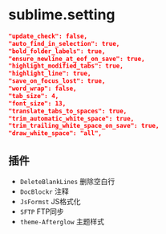 # sublime.setting

```json
"update_check": false,
"auto_find_in_selection": true,
"bold_folder_labels": true,
"ensure_newline_at_eof_on_save": true,
"highlight_modified_tabs": true,
"highlight_line": true,
"save_on_focus_lost": true,
"word_wrap": false,
"tab_size": 4,
"font_size": 13,
"translate_tabs_to_spaces": true,
"trim_automatic_white_space": true,
"trim_trailing_white_space_on_save": true,
"draw_white_space": "all",
```

## 插件

- `DeleteBlankLines` 删除空白行
- `DocBlockr`        注释
- `JsFormst`         JS格式化
- `SFTP`             FTP同步
- `theme-Afterglow`  主题样式
